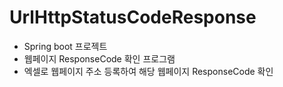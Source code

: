 # UrlHttpStatusCodeResponse

- Spring boot 프로젝트
- 웹페이지 ResponseCode 확인 프로그램
- 엑셀로 웹페이지 주소 등록하여 해당 웹페이지 ResponseCode 확인
